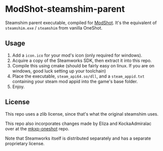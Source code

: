 # ModShot-steamshim-parent
Steamshim parent executable, compiled for [ModShot](https://github.com/Astrabit-ST/ModShot-Core). It's the equivalent of `steamshim.exe` / `steamshim` from vanilla OneShot.

## Usage

1. Add a `icon.ico` for your mod's icon (only required for windows).
2. Acquire a copy of the Steamworks SDK, then extract it into this repo.
3. Compile this using cmake (should be fairly easy on linux. If you are on windows, good luck setting up your toolchain)
4. Place the executable, `steam_api64.so/dll`, and a `steam_appid.txt` containing your steam mod appid into the game's base folder.
5. Enjoy.

## License
This repo uses a zlib license, since that's what the original steamshim uses.

This repo also incorporates changes made by Eliza and KockaAdmiralac over at the [mkxp-oneshot](https://github.com/elizagamedev/mkxp-oneshot/tree/master/steamshim_parent) repo.

Note that Steamworks itself is distributed separately and has a separate proprietary license.
